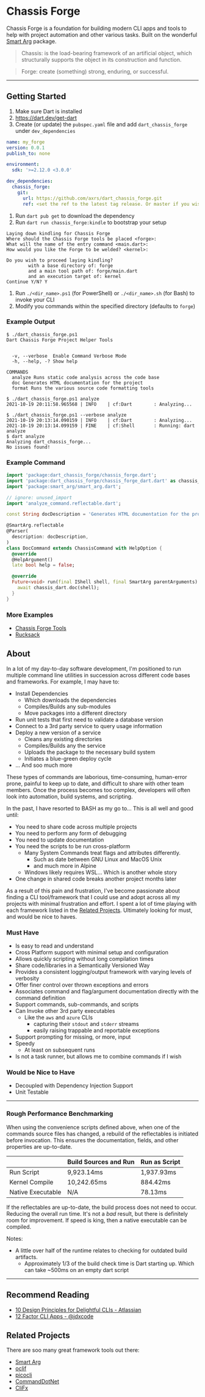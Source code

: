 # Chassis Forge

Chassis Forge is a foundation for building modern CLI apps and tools to help with project automation and other various
tasks. Built on the wonderful [Smart Arg](https://github.com/jcowgar/smart\_arg) package.

> Chassis: is the load-bearing framework of an artificial object, which structurally supports the object in its construction and function.

> Forge: create (something) strong, enduring, or successful.

***

## Getting Started

1. Make sure Dart is installed
1. <https://dart.dev/get-dart>
1. Create (or update) the `pubspec.yaml` file and add `dart_chassis_forge` under `dev_dependencies`

```yaml
name: my_forge
version: 0.0.1
publish_to: none

environment:
  sdk: '>=2.12.0 <3.0.0'

dev_dependencies:
  chassis_forge:
    git:
      url: https://github.com/axrs/dart_chassis_forge.git
      ref: <set the ref to the latest tag release. Or master if you wish to be on the bleeding edge>
```

1. Run `dart pub get` to download the dependency
1. Run `dart run chassis_forge:kindle` to bootstrap your setup

```text
Laying down kindling for Chassis Forge
Where should the Chassis Forge tools be placed <forge>:
What will the name of the entry command <main.dart>:
How would you like the Forge to be welded? <kernel>:

Do you wish to proceed laying kindling?
        with a base directory of: forge
        and a main tool path of: forge/main.dart
        and an execution target of: kernel
Continue Y/N? Y
```

1. Run `./<dir_name>.ps1` (for PowerShell) or `./<dir_name>.sh` (for Bash) to invoke your CLI
1. Modify you commands within the specified directory (defaults to `forge`)

### Example Output

```text
$ ./dart_chassis_forge.ps1
Dart Chassis Forge Project Helper Tools


  -v, --verbose  Enable Command Verbose Mode
  -h, --help, -? Show help

COMMANDS
  analyze Runs static code analysis across the code base
  doc Generates HTML documentation for the project
  format Runs the various source code formatting tools
```

```text
$ ./dart_chassis_forge.ps1 analyze
2021-10-19 20:11:58.965568 | INFO    | cf:Dart        : Analyzing...
```

```text
$ ./dart_chassis_forge.ps1 --verbose analyze
2021-10-19 20:13:14.090159 | INFO    | cf:Dart        : Analyzing...
2021-10-19 20:13:14.099159 | FINE    | cf:Shell       : Running: dart analyze
$ dart analyze
Analyzing dart_chassis_forge...
No issues found!
```

### Example Command

```dart
import 'package:dart_chassis_forge/chassis_forge.dart';
import 'package:dart_chassis_forge/chassis_forge_dart.dart' as chassis_dart;
import 'package:smart_arg/smart_arg.dart';

// ignore: unused_import
import 'analyze_command.reflectable.dart';

const String docDescription = 'Generates HTML documentation for the project';

@SmartArg.reflectable
@Parser(
  description: docDescription,
)
class DocCommand extends ChassisCommand with HelpOption {
  @override
  @HelpArgument()
  late bool help = false;

  @override
  Future<void> run(final IShell shell, final SmartArg parentArguments) async {
    await chassis_dart.doc(shell);
  }
}
```

### More Examples

* [Chassis Forge Tools](https://github.com/axrs/dart\_chassis\_forge/tree/master/example)
* [Rucksack](https://github.com/axrs/dart\_rucksack/tree/master/tool)

## About

In a lot of my day-to-day software development, I'm positioned to run multiple command line utilities in succession
across different code bases and frameworks. For example, I may have to:

* Install Dependencies
  * Which downloads the dependencies
  * Compiles/Builds any sub-modules
  * Move packages into a different directory
* Run unit tests that first need to validate a database version
* Connect to a 3rd party service to query usage information
* Deploy a new version of a service
  * Cleans any existing directories
  * Compiles/Builds any the service
  * Uploads the package to the necessary build system
  * Initiates a blue-green deploy cycle
* ... And soo much more

These types of commands are laborious, time-consuming, human-error prone, painful to keep up to date, and difficult to
share with other team members. Once the process becomes too complex, developers will often look into automation, build
systems, and scripting.

In the past, I have resorted to BASH as my go to... This is all well and good until:

* You need to share code across multiple projects
* You need to perform any form of debugging
* You need to update documentation
* You need the scripts to be run cross-platform
  * Many System Commands treat flags and attributes differently.
    * Such as date between GNU Linux and MacOS Unix
    * and much more in Alpine
  * Windows likely requires WSL... Which is another whole story
* One change in shared code breaks another project months later

As a result of this pain and frustration, I've become passionate about finding a CLI tool/framework that I could use and
adopt across all my projects with minimal frustration and effort. I spent a lot of time playing with each framework
listed in the [Related Projects](#related-projects). Ultimately looking for must, and would be nice to haves.

### Must Have

* Is easy to read and understand
* Cross Platform support with minimal setup and configuration
* Allows quickly scripting without long compilation times
* Share code/libraries in a Semantically Versioned Way
* Provides a consistent logging/output framework with varying levels of verbosity
* Offer finer control over thrown exceptions and errors
* Associates command and flag/argument documentation directly with the command definition
* Support commands, sub-commands, and scripts
* Can Invoke other 3rd party executables
  * Like the `aws` and `azure` CLIs
    * capturing their `stdout` and `stderr` streams
    * easily raising trappable and reportable exceptions
* Support prompting for missing, or more, input
* Speedy
  * At least on subsequent runs
* Is not a task runner, but allows me to combine commands if I wish

### Would be Nice to Have

* Decoupled with Dependency Injection Support
* Unit Testable

***

### Rough Performance Benchmarking

When using the convenience scripts defined above, when one of the commands source files has changed, a rebuild of the
reflectables is initiated before invocation. This ensures the documentation, fields, and other properties are
up-to-date.

|                   | Build Sources and Run | Run as Script |
| ----------------- | --------------------- | ------------- |
| Run Script        | 9,923.14ms            | 1,937.93ms    |
| Kernel Compile    | 10,242.65ms           | 884.42ms      |
| Native Executable | N/A                   | 78.13ms       |

If the reflectables are up-to-date, the build process does not need to occur. Reducing the overall run time. It's not
a *bad* result, but there is definitely room for improvement. If speed is king, then a native executable can be
compiled.

Notes:

* A little over half of the runtime relates to checking for outdated build artifacts.
  * Approximately 1/3 of the build check time is Dart starting up. Which can take \~500ms on an empty dart script

***

## Recommend Reading

* [10 Design Principles for Delightful CLIs - Atlassian](https://blog.developer.atlassian.com/10-design-principles-for-delightful-clis/)
* [12 Factor CLI Apps - @jdxcode](https://medium.com/@jdxcode/12-factor-cli-apps-dd3c227a0e46)

## Related Projects

There are soo many great framework tools out there:

* [Smart Arg](https://github.com/jcowgar/smart\_arg)
* [oclif](https://oclif.io)
* [picocli](https://picocli.info)
* [CommandDotNet](https://commanddotnet.bilal-fazlani.com)
* [CliFx](https://github.com/Tyrrrz/CliFx)
